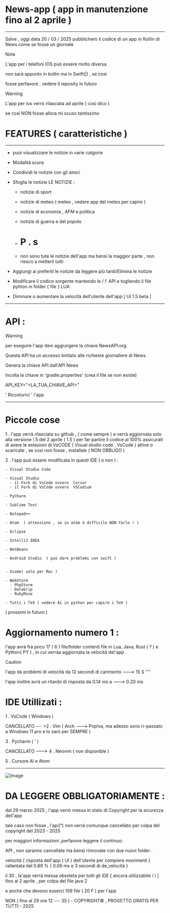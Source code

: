 # News-app ( app in manutenzione fino al 2 aprile )
-----------------------------------
Salve , oggi data 20 / 03 / 2025
pubblicherò il codice di un app in Kotlin di News 
come se fosse un giornale

>[!NOTE]
>L'app per i telefoni IOS può essere molto diversa
>
>non sarà appunto in kotlin ma in Swift(|) , se così
>
>fosse perfavore , vedere il reposity in futuro

>[!WARNING]
>L'app per ios verrò rilasciata ad aprile  ( così dico )
>
>se così NON fosse allora mi scuso tantissimo 

# FEATURES ( caratteristiche ) 
-----------------------------------

- puoi visualizzare le notizie in varie catgorie

- Modalità scura

- Condividi le notizie con gli amici

- Sfoglia le notizie
LE NOTIZIE   : 
    - notizie di sport
 
    - notizie di meteo ( meteo , vedere app del meteo per capire ) 
 
    - notizie di economia , AFM e politica 
 
    - notizie di guerra e del popolo
 
    - # P . s
 
    - non sono tute le notizie dell'app ma bensì la maggior parte , non riesco a metterli tutti   

- Aggiungi ai preferiti le notizie da leggere più tardi/Elimina le notizie

- Modificare il codice sorgente mantendo le / l' API  e togliendo il file python in folder { file } LUA

- Diminure o aumentare la velocità dell'utente dell'app [ UI 1.5 beta ]

-----------------------------------

# API : 
>[!WARNING]
>per eseguire l'app devi aggiungere la chiave NewsAPI.org.
>
> Questa API ha un accesso limitato alle richieste giornaliere di News.
>
>Genera la chiave API dall'API News
>
>Incolla la chiave in 'gradle.properties' (crea il file se non esiste)
>
>API_KEY="<LA_TUA_CHIAVE_API>"
>
> ' Ricosturici ' l'app

-----------------------------------



# Piccole cose

1 . l'app verrà rilasciata su github , ( come sempre ) e verrà aggiornata solo alla versione 
!.5 del 2 aprile ( 1.5 ) per far partire il codice al 100% assicurati di avere le
estesioni di VsCODE ( Visual studio code , VsCode ) attive o scaricate , se così
non fosse , installale ( NON OBBLIGO ) 

2 . l'app può essere modificata in questi IDE ( o non ) :

    - Visual Studio Code
    
    - Visual Studio
      - il Fork di VsCode ovvero  Cursor 
      - il Fork di VsCode ovvero  VSCodium
   
    - PyCharm
    
    - Sublime Text
    
    - Notepad++
    
    - Atom  ( attenzione , se in atom è difficile NON farlo ! )
    
    - Eclipse
    
    - IntelliJ IDEA
    
    - NetBeans
    
    - Android Studio  ( può dare problemi con swift ) 
    
    
    - Xcode( solo per Mac )
    
    - WebStorm
      - PhpStorm
      - DataGrip 
      - RubyMine

    - Tutti i TeX ( vedere Ai in python per capire i TeX )   

( prossimi in futuro )

# Aggiornamento numero 1 : 
l'app avrà fra poco 17 ( 6 ) file/folder contenti file in Lua, Java, Rust ( ? )
e Python( PY ) , in cui verràa aggiornata la velocità del'app .

>[!CAUTION]
>l'app da problemi di velocità da 12 secondi di carimento ---> 15 S ''''
>
>l'app inoltre avrà un ritardo di risposta da 0.14 ms a ---> 0.20 ms


# IDE Utillizati : 
1  . VsCode ( Windows )

CANCELLATO --- >2  . Vim ( Arch ---> Pop!os, ma adesso sono ri-passato a Windows 11 pro e lo sarò per SEMPRE )

3  . Pycharm ( ' ) 

CANCELLATO ---> 4  . Neovim  ( non disponible ) 

5  . Cursore AI e  Atom

---------------------------------------------------------


![Image](https://github.com/user-attachments/assets/4e978fe5-f6ac-497c-a8c9-9bd6844ed732)

# DA LEGGERE OBBLIGATORIAMENTE  : 
dal 29 marzo 2025 , l'app verrò messa in stato di Copyright per la sicurezza dell'app

tale caso non fosse , l'api(°)  non verrà comunque cancellato per colpa del copyright del 2023 - 2025

per maggiori informazioni ,perfavore leggere il continuo:

API , non saranno cancellate ma bensì rinnovate con due nuovi folder .

veloctià { risposta dell'app ( UI ) dell'utente per compiere movimenti } rallentata del 0.89 % { 0.06 ms e 3 secondi di de_velocità }

il 30 , la'app verrà messa obsoleta per tutti gli IDE [ ancora utilizzabile / i ] fino al 2 aprile , per  colpa del file java 2

e anche che devono esserci 109 file ( 20 F ) per l'app

NON ( fino al 29 ore 12 --- 35  )  - COPYRIGHT© , PROGETTO GRATIS PER TUTTI - 2025
